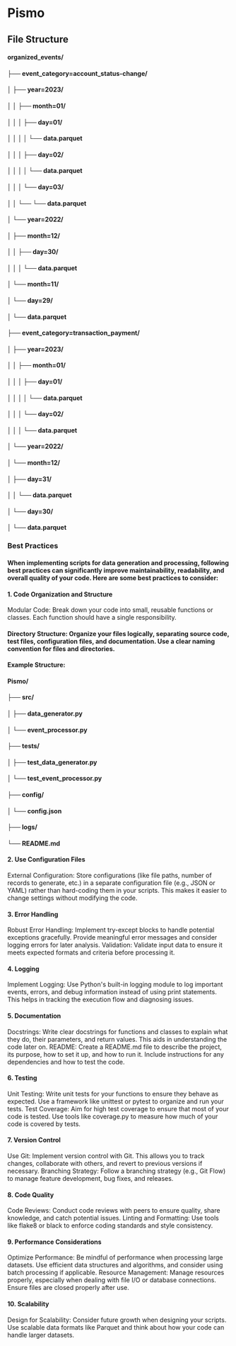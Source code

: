 # Pismo

## File Structure
#### organized_events/
#### ├── event_category=account_status-change/
#### │   ├── year=2023/
#### │   │   ├── month=01/
#### │   │   │   ├── day=01/
#### │   │   │   │   └── data.parquet
#### │   │   │   ├── day=02/
#### │   │   │   │   └── data.parquet
#### │   │   │   └── day=03/
#### │   │       └── └── data.parquet
#### │   └── year=2022/
#### │       ├── month=12/
#### │       │   ├── day=30/
#### │       │   │   └── data.parquet
#### │       └── month=11/
#### │           └── day=29/
#### │               └── data.parquet
#### ├── event_category=transaction_payment/
#### │   ├── year=2023/
#### │   │   ├── month=01/
#### │   │   │   ├── day=01/
#### │   │   │   │   └── data.parquet
#### │   │   │   └── day=02/
#### │   │   │       └── data.parquet
#### │   └── year=2022/
#### │       └── month=12/
#### │           ├── day=31/
#### │           │   └── data.parquet
#### │           └── day=30/
#### │               └── data.parquet


### Best Practices 

#### When implementing scripts for data generation and processing, following best practices can significantly improve maintainability, readability, and overall quality of your code. Here are some best practices to consider:

#### 1. Code Organization and Structure
Modular Code: Break down your code into small, reusable functions or classes. Each function should have a single responsibility.

#### Directory Structure: Organize your files logically, separating source code, test files, configuration files, and documentation. Use a clear naming convention for files and directories.

#### Example Structure:


 #### Pismo/
 #### ├── src/
 #### │   ├── data_generator.py
 #### │   └── event_processor.py
 #### ├── tests/
 #### │   ├── test_data_generator.py
 #### │   └── test_event_processor.py
 #### ├── config/
 #### │   └── config.json
 #### ├── logs/
 #### └── README.md
#### 2. Use Configuration Files
External Configuration: Store configurations (like file paths, number of records to generate, etc.) in a separate configuration file (e.g., JSON or YAML) rather than hard-coding them in your scripts. This makes it easier to change settings without modifying the code.
#### 3. Error Handling
Robust Error Handling: Implement try-except blocks to handle potential exceptions gracefully. Provide meaningful error messages and consider logging errors for later analysis.
Validation: Validate input data to ensure it meets expected formats and criteria before processing it.
#### 4. Logging
Implement Logging: Use Python's built-in logging module to log important events, errors, and debug information instead of using print statements. This helps in tracking the execution flow and diagnosing issues.
#### 5. Documentation
Docstrings: Write clear docstrings for functions and classes to explain what they do, their parameters, and return values. This aids in understanding the code later on.
README: Create a README.md file to describe the project, its purpose, how to set it up, and how to run it. Include instructions for any dependencies and how to test the code.
#### 6. Testing
Unit Testing: Write unit tests for your functions to ensure they behave as expected. Use a framework like unittest or pytest to organize and run your tests.
Test Coverage: Aim for high test coverage to ensure that most of your code is tested. Use tools like coverage.py to measure how much of your code is covered by tests.
#### 7. Version Control
Use Git: Implement version control with Git. This allows you to track changes, collaborate with others, and revert to previous versions if necessary.
Branching Strategy: Follow a branching strategy (e.g., Git Flow) to manage feature development, bug fixes, and releases.
#### 8. Code Quality
Code Reviews: Conduct code reviews with peers to ensure quality, share knowledge, and catch potential issues.
Linting and Formatting: Use tools like flake8 or black to enforce coding standards and style consistency.
#### 9. Performance Considerations
Optimize Performance: Be mindful of performance when processing large datasets. Use efficient data structures and algorithms, and consider using batch processing if applicable.
Resource Management: Manage resources properly, especially when dealing with file I/O or database connections. Ensure files are closed properly after use.
#### 10. Scalability
Design for Scalability: Consider future growth when designing your scripts. Use scalable data formats like Parquet and think about how your code can handle larger datasets.
